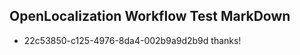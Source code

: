 ## OpenLocalization Workflow Test MarkDown
* 22c53850-c125-4976-8da4-002b9a9d2b9d 
thanks!<!--HONumber=Mar16_HO4-->
